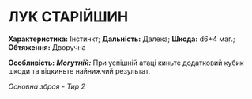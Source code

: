 ﻿# ЛУК СТАРІЙШИН

**Характеристика:** Інстинкт; **Дальність:** Далека; **Шкода:** d6+4 маг.; **Обтяження:** Дворучна

**Особливість:** ***Могутній:*** При успішній атаці киньте додатковий кубик шкоди та відкиньте найнижчий результат.

*Основна зброя - Тир 2*
